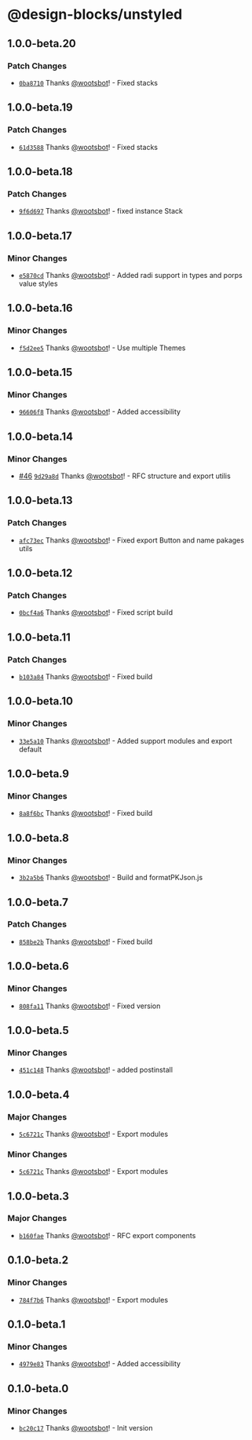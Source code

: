 # @design-blocks/unstyled

## 1.0.0-beta.20

### Patch Changes

- [`0ba8710`](https://github.com/openkitrun/design-blocks/commit/0ba87105f8f05acfcac2883e53525ab19307381a) Thanks [@wootsbot](https://github.com/wootsbot)! - Fixed stacks

## 1.0.0-beta.19

### Patch Changes

- [`61d3588`](https://github.com/openkitrun/design-blocks/commit/61d358837a3812d464751fe44d5058d844753329) Thanks [@wootsbot](https://github.com/wootsbot)! - Fixed stacks

## 1.0.0-beta.18

### Patch Changes

- [`9f6d697`](https://github.com/openkitrun/design-blocks/commit/9f6d69716d3f2e75b75b46ba332948facf674b48) Thanks [@wootsbot](https://github.com/wootsbot)! - fixed instance Stack

## 1.0.0-beta.17

### Minor Changes

- [`e5870cd`](https://github.com/openkitrun/design-blocks/commit/e5870cd1197dc41a7fee73e4b60a6a482a5510af) Thanks [@wootsbot](https://github.com/wootsbot)! - Added radi support in types and porps value styles

## 1.0.0-beta.16

### Minor Changes

- [`f5d2ee5`](https://github.com/openkitrun/design-blocks/commit/f5d2ee515775914edc236712fd6eb61f4524535f) Thanks [@wootsbot](https://github.com/wootsbot)! - Use multiple Themes

## 1.0.0-beta.15

### Minor Changes

- [`96606f8`](https://github.com/openkitrun/design-blocks/commit/96606f8dca841e0c362e3a0110fc2c304e5816cc) Thanks [@wootsbot](https://github.com/wootsbot)! - Added accessibility

## 1.0.0-beta.14

### Minor Changes

- [#46](https://github.com/design-blocks/design-blocks/pull/46) [`9d29a8d`](https://github.com/design-blocks/design-blocks/commit/9d29a8d90db1697f4f81419625972c17eb6649ba) Thanks [@wootsbot](https://github.com/wootsbot)! - RFC structure and export utilis

## 1.0.0-beta.13

### Patch Changes

- [`afc73ec`](https://github.com/design-blocks/design-blocks/commit/afc73ec3444705ea491e805955cd8314f1836c62) Thanks [@wootsbot](https://github.com/wootsbot)! - Fixed export Button and name pakages utils

## 1.0.0-beta.12

### Patch Changes

- [`0bcf4a6`](https://github.com/design-blocks/design-blocks/commit/0bcf4a635859cb592a6742a44db70e92b3b459f7) Thanks [@wootsbot](https://github.com/wootsbot)! - Fixed script build

## 1.0.0-beta.11

### Patch Changes

- [`b103a84`](https://github.com/design-blocks/design-blocks/commit/b103a840266546ddee370686e1a86c164ae394ed) Thanks [@wootsbot](https://github.com/wootsbot)! - Fixed build

## 1.0.0-beta.10

### Minor Changes

- [`33e5a10`](https://github.com/design-blocks/design-blocks/commit/33e5a10254774b8927765c7bbff914da3784a0a5) Thanks [@wootsbot](https://github.com/wootsbot)! - Added support modules and export default

## 1.0.0-beta.9

### Minor Changes

- [`8a8f6bc`](https://github.com/design-blocks/design-blocks/commit/8a8f6bc4f82172c4d5a29a7ddebad96049724017) Thanks [@wootsbot](https://github.com/wootsbot)! - Fixed build

## 1.0.0-beta.8

### Minor Changes

- [`3b2a5b6`](https://github.com/design-blocks/design-blocks/commit/3b2a5b6f858b62652d3336c9b6a52722b7bf6e3c) Thanks [@wootsbot](https://github.com/wootsbot)! - Build and formatPKJson.js

## 1.0.0-beta.7

### Patch Changes

- [`858be2b`](https://github.com/design-blocks/design-blocks/commit/858be2b59cf04f15e8a89e9716b775f67c0724de) Thanks [@wootsbot](https://github.com/wootsbot)! - Fixed build

## 1.0.0-beta.6

### Minor Changes

- [`808fa11`](https://github.com/design-blocks/design-blocks/commit/808fa111890b68ed17fc21b98f758d7fe1552d3d) Thanks [@wootsbot](https://github.com/wootsbot)! - Fixed version

## 1.0.0-beta.5

### Minor Changes

- [`451c148`](https://github.com/design-blocks/design-blocks/commit/451c14878f33356ad1fca5656fa5bc0e5bbca585) Thanks [@wootsbot](https://github.com/wootsbot)! - added postinstall

## 1.0.0-beta.4

### Major Changes

- [`5c6721c`](https://github.com/design-blocks/design-blocks/commit/5c6721c3b7f825682d1d36dba9031bd028b985d4) Thanks [@wootsbot](https://github.com/wootsbot)! - Export modules

### Minor Changes

- [`5c6721c`](https://github.com/design-blocks/design-blocks/commit/5c6721c3b7f825682d1d36dba9031bd028b985d4) Thanks [@wootsbot](https://github.com/wootsbot)! - Export modules

## 1.0.0-beta.3

### Major Changes

- [`b160fae`](https://github.com/design-blocks/design-blocks/commit/b160fae477d6234c755ee907b46dee14cc3a0370) Thanks [@wootsbot](https://github.com/wootsbot)! - RFC export components

## 0.1.0-beta.2

### Minor Changes

- [`784f7b6`](https://github.com/design-blocks/design-blocks/commit/784f7b64311ba112ee50af463844167a28b3a7e4) Thanks [@wootsbot](https://github.com/wootsbot)! - Export modules

## 0.1.0-beta.1

### Minor Changes

- [`4979e83`](https://github.com/design-blocks/design-blocks/commit/4979e8370a0fa33854800d341b457d0960a8b4a5) Thanks [@wootsbot](https://github.com/wootsbot)! - Added accessibility

## 0.1.0-beta.0

### Minor Changes

- [`bc20c17`](https://github.com/design-blocks/design-blocks/commit/bc20c17e8a74233bb8f212605cc2ca42bf3e3f8f) Thanks [@wootsbot](https://github.com/wootsbot)! - Init version
